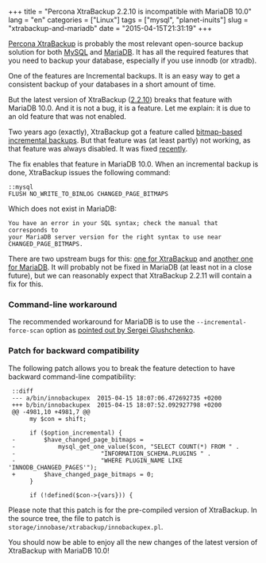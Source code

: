 +++
title = "Percona XtraBackup 2.2.10 is incompatible with MariaDB 10.0"
lang = "en"
categories = ["Linux"]
tags = ["mysql", "planet-inuits"]
slug = "xtrabackup-and-mariadb"
date = "2015-04-15T21:31:19"
+++

[Percona XtraBackup](http://www.percona.com/doc/percona-xtrabackup/2.2/) is
probably the most relevant open-source backup solution for both
[MySQL](http://www.mysql.com/) and [MariaDB](https://mariadb.org/). It has all
the required features that you need to backup your database, especially if you use innodb (or xtradb).

One of the features are Incremental backups. It is an easy way to get
a consistent backup of your databases in a short amount of time.

But the latest version of XtraBackup
([2.2.10](http://www.percona.com/doc/percona-xtrabackup/2.2/release-notes/2.2/2.2.10.html))
breaks that feature with MariaDB 10.0. And it is not a bug, it is a feature.
Let me explain: it is due to an old feature that was not enabled.

Two years ago (exactly), XtraBackup got a feature called [bitmap-based incremental backups](https://github.com/percona/percona-xtrabackup/commit/a37c7cbca557e94bb5f5ffe4ae02378dcf98daf7). But that feature was (at least partly) not working, as that feature was always disabled. It was fixed [recently](https://github.com/percona/percona-xtrabackup/commit/a39237dd1a4de653e205e63b81ae5c4c5659116d).

The fix enables that feature in MariaDB 10.0. When an incremental backup is done,
XtraBackup issues the following command:

    ::mysql
    FLUSH NO_WRITE_TO_BINLOG CHANGED_PAGE_BITMAPS

Which does not exist in MariaDB:

    You have an error in your SQL syntax; check the manual that corresponds to
    your MariaDB server version for the right syntax to use near
    CHANGED_PAGE_BITMAPS.

There are two upstream bugs for this: [one for XtraBackup](https://bugs.launchpad.net/percona-xtrabackup/+bug/1444541)
and [another one for MariaDB](https://mariadb.atlassian.net/browse/MDEV-7472).
It will probably not be fixed in MariaDB (at least not in a close future), but
we can reasonably expect that XtraBackup 2.2.11 will contain a fix for this.

### Command-line workaround

The recommended workaround for MariaDB is to use the `--incremental-force-scan` option
as [pointed out by Sergei Glushchenko](https://bugs.launchpad.net/percona-xtrabackup/+bug/1444541/comments/5).

### Patch for backward compatibility

The following patch allows you to break the feature detection to have backward
command-line compatibility:

     ::diff
     --- a/bin/innobackupex  2015-04-15 18:07:06.472692735 +0200
     +++ b/bin/innobackupex  2015-04-15 18:07:52.092927798 +0200
     @@ -4981,10 +4981,7 @@
          my $con = shift;

          if ($option_incremental) {
     -        $have_changed_page_bitmaps =
     -            mysql_get_one_value($con, "SELECT COUNT(*) FROM " .
     -                        "INFORMATION_SCHEMA.PLUGINS " .
     -                        "WHERE PLUGIN_NAME LIKE 'INNODB_CHANGED_PAGES'");
     +        $have_changed_page_bitmaps = 0;
          }

          if (!defined($con->{vars})) {

Please note that this patch is for the pre-compiled version of XtraBackup. In
the source tree, the file to patch is `storage/innobase/xtrabackup/innobackupex.pl`.

You should now be able to enjoy all the new changes of the latest version of
XtraBackup with MariaDB 10.0!
